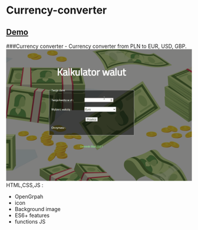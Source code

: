 # Currency-converter 
## [Demo](https://dominikblak.github.io/Currency-converter/)
###Currency converter - Currency converter from PLN to EUR, USD, GBP.
<img src="https://github.com/dominikblak/Currency-converter/blob/master/img/Animation_currency_converter.gif" alt="demo_Currency_converter">
HTML,CSS,JS :
- OpenGrpah
- icon
- Background image
- ES6+ features
- functions JS

